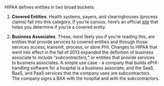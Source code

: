 HIPAA defines entities in two broad buckets:

1. **Covered Entities**. Health systems, payers, and clearinghouses (process claims) fall into this category. If you’re curious, here’s an official [site](http://www.hhs.gov/ocr/privacy/hipaa/understanding/coveredentities/index.html) that helps you determine if you’re a covered entity.

2. **Business Associates**. These, most likely you if you’re reading this, are entities that provide services to covered entities and through those services access, transmit, process, or store PHI. Changes to HIPAA that went into effect in the fall of 2013 expanded the definition of business associate to include *“subcontractors,”* or entities that provide services to business associates. A simple use case - a company that builds ePHI-handling software for a hospital is a business associate, and the SaaS, BaaS, and PaaS services that the company uses are subcontractors. The company signs a BAA with the hospital and with the subcontractors.
